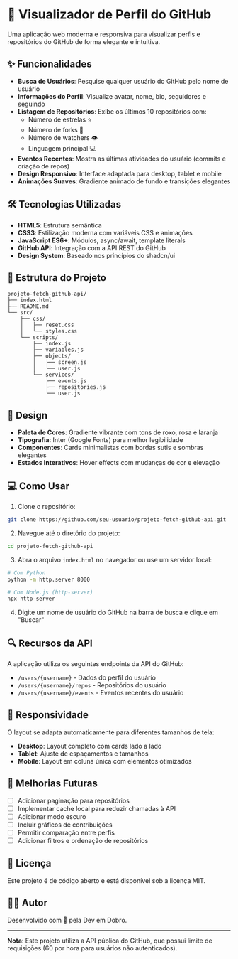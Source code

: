 # 🚀 Visualizador de Perfil do GitHub

Uma aplicação web moderna e responsiva para visualizar perfis e repositórios do GitHub de forma elegante e intuitiva.

## ✨ Funcionalidades

- **Busca de Usuários**: Pesquise qualquer usuário do GitHub pelo nome de usuário
- **Informações do Perfil**: Visualize avatar, nome, bio, seguidores e seguindo
- **Listagem de Repositórios**: Exibe os últimos 10 repositórios com:
  - Número de estrelas ⭐
  - Número de forks 🍴
  - Número de watchers 👁️
  - Linguagem principal 💻
- **Eventos Recentes**: Mostra as últimas atividades do usuário (commits e criação de repos)
- **Design Responsivo**: Interface adaptada para desktop, tablet e mobile
- **Animações Suaves**: Gradiente animado de fundo e transições elegantes

## 🛠️ Tecnologias Utilizadas

- **HTML5**: Estrutura semântica
- **CSS3**: Estilização moderna com variáveis CSS e animações
- **JavaScript ES6+**: Módulos, async/await, template literals
- **GitHub API**: Integração com a API REST do GitHub
- **Design System**: Baseado nos princípios do shadcn/ui

## 📁 Estrutura do Projeto

```
projeto-fetch-github-api/
├── index.html
├── README.md
└── src/
    ├── css/
    │   ├── reset.css
    │   └── styles.css
    └── scripts/
        ├── index.js
        ├── variables.js
        ├── objects/
        │   ├── screen.js
        │   └── user.js
        └── services/
            ├── events.js
            ├── repositories.js
            └── user.js
```

## 🎨 Design

- **Paleta de Cores**: Gradiente vibrante com tons de roxo, rosa e laranja
- **Tipografia**: Inter (Google Fonts) para melhor legibilidade
- **Componentes**: Cards minimalistas com bordas sutis e sombras elegantes
- **Estados Interativos**: Hover effects com mudanças de cor e elevação

## 💻 Como Usar

1. Clone o repositório:
```bash
git clone https://github.com/seu-usuario/projeto-fetch-github-api.git
```

2. Navegue até o diretório do projeto:
```bash
cd projeto-fetch-github-api
```

3. Abra o arquivo `index.html` no navegador ou use um servidor local:
```bash
# Com Python
python -m http.server 8000

# Com Node.js (http-server)
npx http-server
```

4. Digite um nome de usuário do GitHub na barra de busca e clique em "Buscar"

## 🔍 Recursos da API

A aplicação utiliza os seguintes endpoints da API do GitHub:

- `/users/{username}` - Dados do perfil do usuário
- `/users/{username}/repos` - Repositórios do usuário
- `/users/{username}/events` - Eventos recentes do usuário

## 📱 Responsividade

O layout se adapta automaticamente para diferentes tamanhos de tela:

- **Desktop**: Layout completo com cards lado a lado
- **Tablet**: Ajuste de espaçamentos e tamanhos
- **Mobile**: Layout em coluna única com elementos otimizados

## 🚀 Melhorias Futuras

- [ ] Adicionar paginação para repositórios
- [ ] Implementar cache local para reduzir chamadas à API
- [ ] Adicionar modo escuro
- [ ] Incluir gráficos de contribuições
- [ ] Permitir comparação entre perfis
- [ ] Adicionar filtros e ordenação de repositórios

## 📄 Licença

Este projeto é de código aberto e está disponível sob a licença MIT.

## 👨‍💻 Autor

Desenvolvido com 💜 pela Dev em Dobro.

---

**Nota**: Este projeto utiliza a API pública do GitHub, que possui limite de requisições (60 por hora para usuários não autenticados).
